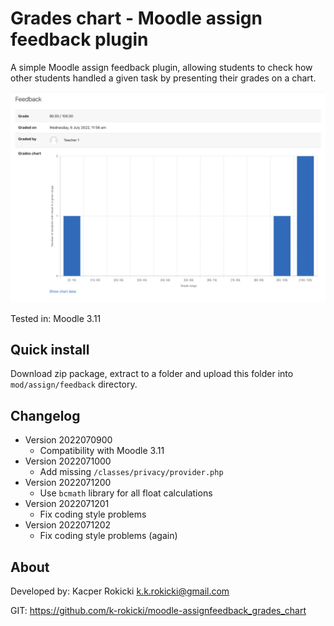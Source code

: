 # Grades chart - Moodle assign feedback plugin

A simple Moodle assign feedback plugin,
allowing students to check how other students
handled a given task by presenting their grades on a chart.

![Grades chart preview](./preview.png)

Tested in: Moodle 3.11

## Quick install

Download zip package, extract to a folder and upload this folder
into `mod/assign/feedback` directory.

## Changelog

- Version 2022070900
  - Compatibility with Moodle 3.11
- Version 2022071000
  - Add missing `/classes/privacy/provider.php`
- Version 2022071200
  - Use `bcmath` library for all float calculations
- Version 2022071201
  - Fix coding style problems
- Version 2022071202
  - Fix coding style problems (again)

## About

Developed by: Kacper Rokicki <k.k.rokicki@gmail.com>

GIT: https://github.com/k-rokicki/moodle-assignfeedback_grades_chart

